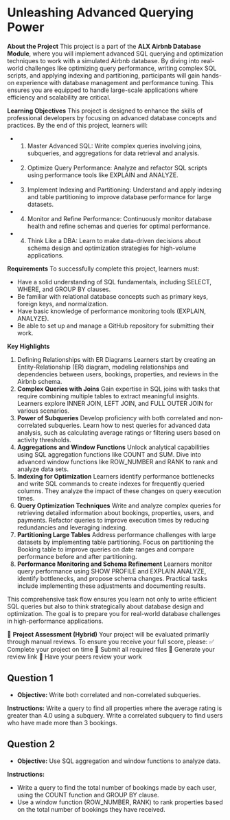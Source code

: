 # Unleashing Advanced Querying Power

__About the Project__
This project is a part of the __ALX Airbnb Database Module__, where you will implement advanced SQL querying and optimization techniques to work with a simulated Airbnb database. By diving into real-world challenges like optimizing query performance, writing complex SQL scripts, and applying indexing and partitioning, participants will gain hands-on experience with database management and performance tuning. This ensures you are equipped to handle large-scale applications where efficiency and scalability are critical.

__Learning Objectives__
This project is designed to enhance the skills of professional developers by focusing on advanced database concepts and practices. By the end of this project, learners will:
- 1. Master Advanced SQL: Write complex queries involving joins, subqueries, and aggregations for data retrieval and analysis.
- 2. Optimize Query Performance: Analyze and refactor SQL scripts using performance tools like EXPLAIN and ANALYZE.
- 3. Implement Indexing and Partitioning: Understand and apply indexing and table partitioning to improve database performance for large datasets.
- 4. Monitor and Refine Performance: Continuously monitor database health and refine schemas and queries for optimal performance.
- 4. Think Like a DBA: Learn to make data-driven decisions about schema design and optimization strategies for high-volume applications.


__Requirements__
To successfully complete this project, learners must:
- Have a solid understanding of SQL fundamentals, including SELECT, WHERE, and GROUP BY clauses.
- Be familiar with relational database concepts such as primary keys, foreign keys, and normalization.
- Have basic knowledge of performance monitoring tools (EXPLAIN, ANALYZE).
- Be able to set up and manage a GitHub repository for submitting their work.


__Key Highlights__
  1. Defining Relationships with ER Diagrams
  Learners start by creating an Entity-Relationship (ER) diagram, modeling relationships and dependencies between users, bookings, properties, and reviews in the Airbnb schema.
  2. __Complex Queries with Joins__
  Gain expertise in SQL joins with tasks that require combining multiple tables to extract meaningful insights. Learners explore INNER JOIN, LEFT JOIN, and FULL OUTER JOIN for various scenarios.
  3. __Power of Subqueries__
  Develop proficiency with both correlated and non-correlated subqueries. Learn how to nest queries for advanced data analysis, such as calculating average ratings or filtering users based on activity thresholds.
  4. __Aggregations and Window Functions__
  Unlock analytical capabilities using SQL aggregation functions like COUNT and SUM. Dive into advanced window functions like ROW_NUMBER and RANK to rank and analyze data sets.
  5. __Indexing for Optimization__
  Learners identify performance bottlenecks and write SQL commands to create indexes for frequently queried columns. They analyze the impact of these changes on query execution times.
  6. __Query Optimization Techniques__
  Write and analyze complex queries for retrieving detailed information about bookings, properties, users, and payments. Refactor queries to improve execution times by reducing redundancies and leveraging indexing.
  7. __Partitioning Large Tables__
  Address performance challenges with large datasets by implementing table partitioning. Focus on partitioning the Booking table to improve queries on date ranges and compare performance before and after partitioning.
  8. __Performance Monitoring and Schema Refinement__
  Learners monitor query performance using SHOW PROFILE and EXPLAIN ANALYZE, identify bottlenecks, and propose schema changes. Practical tasks include implementing these adjustments and documenting results.

This comprehensive task flow ensures you learn not only to write efficient SQL queries but also to think strategically about database design and optimization. The goal is to prepare you for real-world database challenges in high-performance applications.

📝 __Project Assessment (Hybrid)__
Your project will be evaluated primarily through manual reviews. To ensure you receive your full score, please:
✅ Complete your project on time
📄 Submit all required files
🔗 Generate your review link
👥 Have your peers review your work


## Question 1
- __Objective:__ Write both correlated and non-correlated subqueries.

__Instructions:__
Write a query to find all properties where the average rating is greater than 4.0 using a subquery.
Write a correlated subquery to find users who have made more than 3 bookings.


## Question 2
- __Objective:__ Use SQL aggregation and window functions to analyze data.

__Instructions:__
- Write a query to find the total number of bookings made by each user, using the COUNT function and GROUP BY clause.
- Use a window function (ROW_NUMBER, RANK) to rank properties based on the total number of bookings they have received.